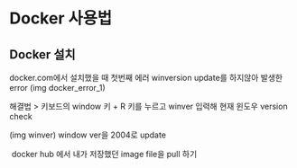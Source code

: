 # Docker 사용법

## Docker 설치

docker.com에서 설치했을 때 첫번째 에러
winversion update를 하지않아 발생한 error (img docker_error_1)

해결법 > 키보드의 window 키 + R 키를 누르고 winver 입력해 현재 윈도우 version check

(img winver)
window ver을 2004로 update


<img>
docker hub 에서 내가 저장했던 image file을 pull 하기

